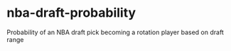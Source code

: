 # nba-draft-probability
Probability of an NBA draft pick becoming a rotation player based on draft range
